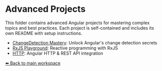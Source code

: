 # Advanced Projects

This folder contains advanced Angular projects for mastering complex topics and best practices. Each project is self-contained and includes its own README with setup instructions.

- [ChangeDetection Mastery](./ChangeDetection/README.md): Unlock Angular's change detection secrets
- [RxJS Playground](./RxJs/README.md): Reactive programming with RxJS
- [HTTP](./HTTP/README.md): Angular HTTP & REST API integration

[⬅️ Back to main workspace](../README.md)
